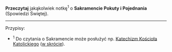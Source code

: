 **Przeczytaj** jakąkolwiek notkę<sup>1</sup> o **Sakramencie Pokuty i Pojednania** (Spowiedzi Świętej).

---
Przypisy:

- <sup>1</sup> Do czytania o Sakramencie może posłużyć np. <a target="_blank" href="http://www.katechizm.opoka.org.pl/kkkII-2-2.htm#o2kkkII-2-2">Katechizm Kościoła Katolickiego</a> (<a target="_blank" href="http://www.katechizm.opoka.org.pl/kkkII-2-2.htm#o14kkkII-2-2">w skrócie</a>).
